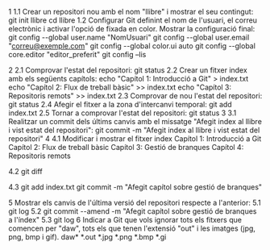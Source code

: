 1
1.1 Crear un repositori nou amb el nom "llibre" i mostrar el seu contingut:
git init llibre
cd llibre
1.2 Configurar Git definint el nom de l'usuari, el correu electrònic i activar l'opció de fixada en color. Mostrar la configuració final:
git config --global user.name "NomUsuari"
git config --global user.email "correu@exemple.com"
git config --global color.ui auto
git config --global core.editor "editor_preferit"
git config –lis

2
2.1 Comprovar l'estat del repositori:
git status
2.2 Crear un fitxer index amb els següents capítols:
echo "Capítol 1: Introducció a Git" > index.txt
echo "Capítol 2: Flux de treball bàsic" >> index.txt
echo "Capítol 3: Repositoris remots" >> index.txt
2.3 Comprovar de nou l'estat del repositori:
git status
2.4 Afegir el fitxer a la zona d'intercanvi temporal:
git add index.txt
2.5 Tornar a comprovar l'estat del repositori:
git status
3
3.1 Realitzar un commit dels últims canvis amb el missatge "Afegit index al llibre i vist estat del repositori":
git commit -m "Afegit index al llibre i vist estat del repositori"
4
4.1 Modificar i mostrar el fitxer index
Capítol 1: Introducció a Git
Capítol 2: Flux de treball bàsic
Capítol 3: Gestió de branques
Capítol 4: Repositoris remots

4.2 git diff

4.3 git add index.txt
git commit -m "Afegit capítol sobre gestió de branques"

5 Mostrar els canvis de l'última versió del repositori respecte a l'anterior:
5.1 git log
5.2 git commit --amend -m "Afegit capítol sobre gestió de branques a l'índex"
5.3 git log
6
Indicar a Git que vols ignorar tots els fitxers que comencen per "daw", tots els que tenen l'extensió "out" i les imatges (jpg, png, bmp i gif).
daw*
*.out
*.jpg
*.png
*.bmp
*.gi
